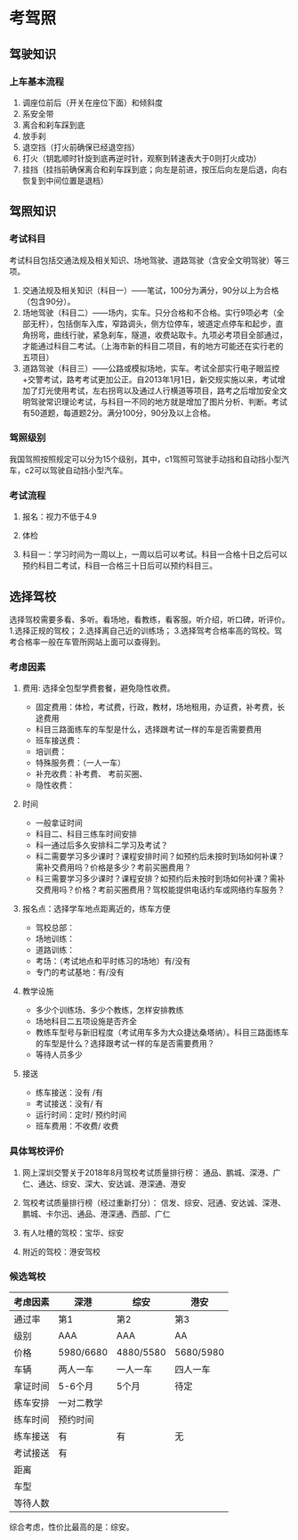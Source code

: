 # 考驾照

## 驾驶知识

### 上车基本流程

1. 调座位前后（开关在座位下面）和倾斜度
2. 系安全带
3. 离合和刹车踩到底
4. 放手刹
5. 退空挡（打火前确保已经退空挡）
6. 打火（钥匙顺时针旋到底再逆时针，观察到转速表大于0则打火成功）
7. 挂挡（挂挡前确保离合和刹车踩到底；向左是前进，按压后向左是后退，向右恢复到中间位置是退档）

## 驾照知识

### 考试科目
考试科目包括交通法规及相关知识、场地驾驶、道路驾驶（含安全文明驾驶）等三项。

1. 交通法规及相关知识（科目一）——笔试，100分为满分，90分以上为合格（包含90分）。
2. 场地驾驶（科目二）——场内，实车。只分合格和不合格。实行9项必考（全部无杆），包括倒车入库，窄路调头，侧方位停车，坡道定点停车和起步，直角拐弯，曲线行驶，紧急刹车，隧道，收费站取卡。九项必考项目全部通过，才能通过科目二考试。（上海市新的科目二项目，有的地方可能还在实行老的五项目）
3. 道路驾驶（科目三）——公路或模拟场地，实车。考试全部实行电子眼监控+交警考试，路考考试更加公正。自2013年1月1日，新交规实施以来，考试增加了灯光使用考试，左右拐弯以及通过人行横道等项目，路考之后增加安全文明驾驶常识理论考试，与科目一不同的地方就是增加了图片分析、判断。考试有50道题，每道题2分。满分100分，90分及以上合格。

### 驾照级别
我国驾照按照规定可以分为15个级别，其中，c1驾照可驾驶手动挡和自动挡小型汽车，c2可以驾驶自动挡小型汽车。

### 考试流程

1. 报名：视力不低于4.9

2. 体检

3. 科目一：学习时间为一周以上，一周以后可以考试。科目一合格十日之后可以预约科目二考试，科目一合格三十日后可以预约科目三。

## 选择驾校

选择驾校需要多看、多听。看场地，看教练，看客服。听介绍，听口碑，听评价。
1.选择正规的驾校；
2.选择离自己近的训练场；
3.选择驾考合格率高的驾校。驾考合格率一般在车管所网站上面可以查得到。

### 考虑因素

1. 费用: 选择全包型学费套餐，避免隐性收费。
    * 固定费用：体检，考试费，行政，教材，场地租用，办证费，补考费，长途费用
    * 科目三路面练车的车型是什么，选择跟考试一样的车是否需要费用
    * 班车接送费：
    * 培训费：
    * 特殊服务费：（一人一车）
    * 补充收费：补考费、 考前买圈、
    * 隐性收费：
    
2. 时间
    * 一般拿证时间
    * 科目二、科目三练车时间安排
    * 科一通过后多久安排科二学习及考试？
    * 科二需要学习多少课时？课程安排时间？如预约后未按时到场如何补课？需补交费用吗？价格是多少？考前买圈费用？
    * 科三需要学习多少课时？课程安排？如预约后未按时到场如何补课？需补交费用吗？价格？考前买圈费用？驾校能提供电话约车或网络约车服务？

3. 报名点：选择学车地点距离近的，练车方便
    * 驾校总部：
    * 场地训练：
    * 道路训练：
    * 考场：（考试地点和平时练习的场地）有/没有
    * 专门的考试基地：有/没有

4. 教学设施
    * 多少个训练场、多少个教练，怎样安排教练
    * 场地科目二五项设施是否齐全
    * 教练车型号与新旧程度（考试用车多为大众捷达桑塔纳）。科目三路面练车的车型是什么？选择跟考试一样的车是否需要费用？
    * 等待人员多少

5. 接送
    * 练车接送：没有 /有
    * 考试接送：没有/ 有
    * 运行时间：定时/ 预约时间
    * 班车费用：不收费/ 收费


### 具体驾校评价
1. 网上深圳交警关于2018年8月驾校考试质量排行榜：
通品、鹏城、深港、广仁、通达、综安、深大、安达诚、港深通、港安

2. 驾校考试质量排行榜（经过重新打分）：
信发、综安、冠通、安达诚、深港、鹏城、卡尔迅、通品、港深通、西部、广仁

3. 有人吐槽的驾校：宝华、综安

4. 附近的驾校：港安驾校

### 候选驾校

考虑因素 | 深港 | 综安 | 港安
-------- | ---- | ---- | ----
通过率   | 第1 | 第2 | 第3
级别     | AAA | AAA | AA
价格     | 5980/6680 | 4880/5580 | 5680/5980
车辆     | 两人一车 | 一人一车 | 四人一车
拿证时间 | 5-6个月 | 5个月 | 待定
练车安排 | 一对二教学 | 
练车时间 | 预约时间   |
练车接送 | 有 | 有 | 无
考试接送 | 有 |    | 
距离     | 
车型     |
等待人数 |

综合考虑，性价比最高的是：综安。
